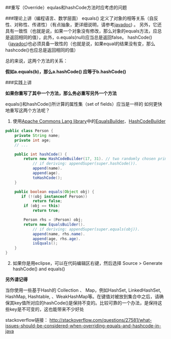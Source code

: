 ##重写（Override）equlas和hashCode方法时应考虑的问题

###理论上讲（编程语言、数学层面）
equals() 定义了对象的相等关系（自反性、对称性、传递性）（有点抽象，更详细说明，请参考[javadoc](http://docs.oracle.com/javase/7/docs/api/java/lang/Object.html#equals(java.lang.Object))) 。
另外，它还具有一致性（也就是说，如果一个对象没有修改，那么对象的equals方法，应总是返回相同的值），此外，o.equals(null)应当总是返回false。
hashCode()（[javadoc](http://docs.oracle.com/javase/7/docs/api/java/lang/Object.html#hashCode()))也必须具备一致性的（也就是说，如果equal的结果没有变，那么hashcode()也应总是返回相同的值）

总的来说，这两个方法的关系：

**假如a.equals(b)，那么a.hashCode() 应等于b.hashCode()**

###实践上讲

**如果你重写了其中一个方法，那么务必重写另外一个方法**

equals()和hashCode()所计算的属性集（set of fields）应当是一样的
如何更快地重写这两个方法呢？
1. 使用[Apache Commons Lang library](http://commons.apache.org/lang/)中的[EqualsBuilder](http://commons.apache.org/proper/commons-lang/apidocs/org/apache/commons/lang3/builder/EqualsBuilder.html)、[HashCodeBuilder](http://commons.apache.org/proper/commons-lang/apidocs/org/apache/commons/lang3/builder/HashCodeBuilder.html)
```java
public class Person {
    private String name;
    private int age;
    // ...

    public int hashCode() {
        return new HashCodeBuilder(17, 31). // two randomly chosen prime numbers
            // if deriving: appendSuper(super.hashCode()).
            append(name).
            append(age).
            toHashCode();
    }

    public boolean equals(Object obj) {
       if (!(obj instanceof Person))
            return false;
        if (obj == this)
            return true;

        Person rhs = (Person) obj;
        return new EqualsBuilder().
            // if deriving: appendSuper(super.equals(obj)).
            append(name, rhs.name).
            append(age, rhs.age).
            isEquals();
    }
}
```

2. 如果你是用eclipse，可以在代码编辑区右键，然后选择 Source > Generate hashCode() and equals()

**另外请记得**


当你使用一些基于Hash的 Collection 、 Map，例如HashSet, LinkedHashSet, HashMap, Hashtable, 、WeakHashMap等。在键值对被放到集合中之后，请确保其key值所对应的hashCode()是保持不变的。比较可靠的一个办法，是保持这些key是不可变的，这也能带来不少好处


stackoverflow链接：
http://stackoverflow.com/questions/27581/what-issues-should-be-considered-when-overriding-equals-and-hashcode-in-java
